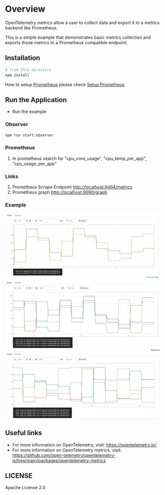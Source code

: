 # Overview

OpenTelemetry metrics allow a user to collect data and export it to a metrics backend like Prometheus.

This is a simple example that demonstrates basic metrics collection and exports those metrics to a Prometheus compatible endpoint.

## Installation

```sh
# from this directory
npm install
```

How to setup [Prometheus](https://prometheus.io/docs/prometheus/latest/getting_started/) please check
[Setup Prometheus](https://github.com/open-telemetry/opentelemetry-js/tree/main/packages/opentelemetry-exporter-prometheus)

## Run the Application

- Run the example

### Observer

```sh
npm run start:observer
```

### Prometheus

1. In prometheus search for "cpu_core_usage", "cpu_temp_per_app", "cpu_usage_per_app"

### Links

1. Prometheus Scrape Endpoint <http://localhost:9464/metrics>
2. Prometheus graph <http://localhost:9090/graph>

### Example

![Screenshot of the running example](metrics/observer.png)
![Screenshot of the running example](metrics/observer_batch.png)
![Screenshot of the running example](metrics/observer_batch2.png)

## Useful links

- For more information on OpenTelemetry, visit: <https://opentelemetry.io/>
- For more information on OpenTelemetry metrics, visit: <https://github.com/open-telemetry/opentelemetry-js/tree/main/packages/opentelemetry-metrics>

## LICENSE

Apache License 2.0
